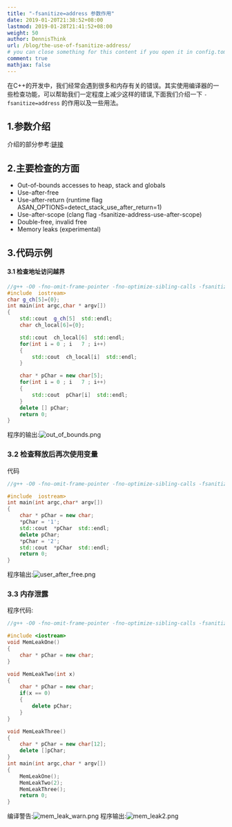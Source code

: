```yaml
---
title: "-fsanitize=address 参数作用"
date: 2019-01-20T21:38:52+08:00
lastmod: 2019-01-28T21:41:52+08:00
weight: 50
author: DennisThink
url: /blog/the-use-of-fsanitize-address/
# you can close something for this content if you open it in config.toml.
comment: true
mathjax: false
---
```



在C++的开发中，我们经常会遇到很多和内存有关的错误。其实使用编译器的一些检查功能，可以帮助我们一定程度上减少这样的错误,下面我们介绍一下
```-fsanitize=address``` 的作用以及一些用法。

## 1.参数介绍

介绍的部分参考:[链接](https://clang.llvm.org/docs/AddressSanitizer.html)

## 2.主要检查的方面

* Out-of-bounds accesses to heap, stack and globals 
* Use-after-free 
* Use-after-return (runtime flag ASAN_OPTIONS=detect_stack_use_after_return=1) 
* Use-after-scope (clang flag -fsanitize-address-use-after-scope)
* Double-free, invalid free 
* Memory leaks (experimental)   


## 3.代码示例

#### 3.1 检查地址访问越界

```cpp {linenos=table}
//g++ -O0 -fno-omit-frame-pointer -fno-optimize-sibling-calls -fsanitize=address ./Out_of_bounds.cpp
#include  iostream>
char g_ch[5]={0};
int main(int argc,char * argv[])
{
    std::cout  g_ch[5]  std::endl;
    char ch_local[6]={0};

    std::cout  ch_local[6]  std::endl;
    for(int i = 0 ; i   7 ; i++)
    {
        std::cout  ch_local[i]  std::endl;
    }

    char * pChar = new char[5];
    for(int i = 0 ; i   7 ; i++)
    {
        std::cout  pChar[i]  std::endl;
    }
    delete [] pChar;
    return 0;
}
```

程序的输出:![out_of_bounds.png](https://www.dennisthink.com/image/2019/01/out_of_bounds.png)

### 3.2 检查释放后再次使用变量


代码
```cpp {linenos=table}
//g++ -O0 -fno-omit-frame-pointer -fno-optimize-sibling-calls -fsanitize=address ./Out_of_bounds.cpp

#include  iostream>
int main(int argc,char* argv[])
{
    char * pChar = new char;
    *pChar = '1';
    std::cout  *pChar  std::endl;
    delete pChar;
    *pChar = '2';
    std::cout  *pChar  std::endl;
    return 0;
}
```


程序输出:![user_after_free.png](https://www.dennisthink.com/image/2019/01/user_after_free.png)

### 3.3 内存泄露

程序代码:

```cpp  {linenos=table}
//g++ -O0 -fno-omit-frame-pointer -fno-optimize-sibling-calls -fsanitize=address ./Out_of_bounds.cpp

#include <iostream>
void MemLeakOne()
{
    char * pChar = new char;
}

void MemLeakTwo(int x)
{
    char * pChar = new char;
    if(x == 0)
    {
        delete pChar;
    }
}

void MemLeakThree()
{
    char * pChar = new char[12];
    delete []pChar;
}
int main(int argc,char * argv[])
{
    MemLeakOne();
    MemLeakTwo(2);
    MemLeakThree();
    return 0;
}
```

编译警告:![mem_leak_warn.png](https://www.dennisthink.com/image/2019/01/mem_leak_warn.png)
程序输出:![mem_leak2.png](https://www.dennisthink.com/image/2019/01/mem_leak2.png)